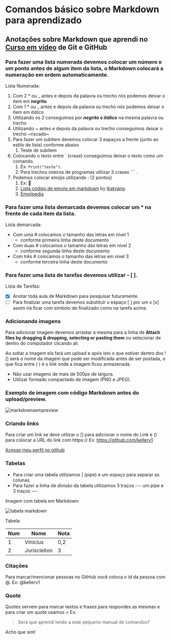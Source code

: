# Comandos básico sobre Markdown para aprendizado
## Anotações sobre Markdown que aprendi no [Curso em vídeo](https://www.youtube.com/user/cursosemvideo) de Git e GitHub
### Para fazer uma lista numerada devemos colocar um número e um ponto antes de algum item da lista, o Markdown colocará a numeração em ordem automaticamente.

Lista Numerada:

1. Com 2 * ou _ antes e depois da palavra ou trecho nós podemos deixar o item em **negrito**
1. Com 1 * ou _ antes e depois da palavra ou trecho nós podemos deixar o item em *itálico*
1. Utilizando os 2 conseguimos por _**negrito e itálico**_ na mesma palavra ou trecho
1. Utilizando ~ antes e depois da palavra ou trecho conseguimos deixar o trecho ~riscado~
1. Para fazer um subitem devemos colocar 3 espaços a frente (junto ao estilo de lista) conforme abaixo
   1. Teste de subitem
1. Colocando o texto entre ` (crase) conseguimos deixar o texto como um comando. 
   1. Ex: `Print("teste")`.
   1. Para trechos inteiros de programas utilizar  3  crases ``` . 
1. Podemos colocar emojis utilizando : (2 pontos)
   1. Ex: 💯 
   1. [Lista código de emojis em markdown](https://github.com/ikatyang/emoji-cheat-sheet) by [Ikatyang](https://github.com/ikatyang). 
   1. [Emojipedia](https://emojipedia.org/)

### Para fazer uma lista demarcada devemos colocar um * na frente de cada item da lista. 

Lista demarcada: 

* Com uma # colocamos o tamanho das letras em nível 1 
   * conforme primeira linha deste documento
* Com duas # colocamos o tamanho das letras em nível 2
   * conforme segunda linha deste documento
* Com três # colocamos o tamanho das letras em nível 3
   * conforme terceira linha deste documento

### Para fazer uma lista de tarefas devemos utilizar - [ ]. 

Lista de Tarefas: 

- [x] Anotar toda aula de Markdown para pesquisar futuramente. 
- [ ] Para finalizar uma tarefa devemos substituir o espaço [ ] por um x [x] assim irá ficar com símbolo de finalizado como na tarefa acima. 

### Adicionando imagens
Para adicionar imagem devemos arrastar a mesma para a linha de **Attach files by dragging & dropping, selecting or pasting them** ou selecionar de dentro do computador clicando ali. 

Ao soltar a imagem ela fará um upload e após isto o que estiver dentro dos ![] será o nome da imagem que pode ser modificada antes de ser postada, o que fica entre ( ) é o link onde a imagem ficou armazenada. 

* Não usar imagens de mais de 500px de largura.
* Utilizar formado compactado de imagem (PNG e JPEG).

### Exemplo de imagem com código Markdown antes do upload/preview. 

![markdownsempreview](https://user-images.githubusercontent.com/73145036/96643711-58752f00-12fe-11eb-9040-e67734a93481.jpg)

### Criando links 

Para criar um link se deve utilizar o [] para adicionar o nome do Link e () para colocar a URL do link com https://
Ex: https://github.com/kellerv1

[Acesse meu perfil no github](https://github.com/kellerv1)

### Tabelas 

* Para criar uma tabela utilizamos | (pipe) e um espaço para separar as colunas.
* Para fazer a linha de divisão da tabela utilizamos 3 traços --- um pipe e 3 traços --- 

Imagem com tabela em Markdown:

![tabela markdown](https://user-images.githubusercontent.com/73145036/96637909-bd785700-12f5-11eb-9144-53955af1581c.jpg)

Tabela: 

Num | Nome | Nota 
---|---|---
1 | Vinícius | 0,2
2 | Juriscleiton | 3

### Citações 

Para marcar/mencionar pessoas no GitHub você coloca o id da pessoa com @. 
Ex: @kellerv1

### Quote

Quotes servem para marcar textos e frases para respondes as mesmas e para criar um quote usamos > 
Ex: 
> Será que aprendi lendo a este pequeno manual de comandos? 

Acho que sim! 




